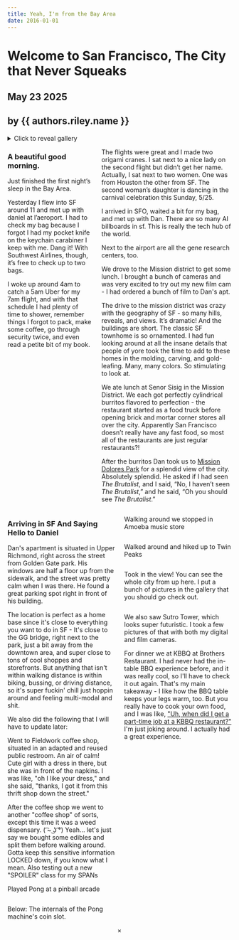 ```yaml
---
title: Yeah, I'm from the Bay Area
date: 2016-01-01
---
```


<div class="title-section">

# Welcome to San Francisco, The City that Never Squeaks

<div class="byline">

## May 23 2025
## by {{ authors.riley.name }}

<div class="dummy"></div>

</div>

</div>

<details>
  <summary><a class="vibrate">Click to reveal gallery</a></summary>
<ul class="image-grid">
    
   <li><img class="grid-image" src="/images/sf1-0.webp" alt="dark kitchen, view of front door" title="dark kitchen, view of front door"></li>
    <li><img class="grid-image" src="/images/sf1-2.webp" alt="airplane" title="airplane"></li>
    <li><img class="grid-image" src="/images/sf1-3.webp" alt="" title="sf1-3.webp"></li>
    <li><img class="grid-image" src="/images/sf1-5.webp" alt="" title="sf1-5.webp"></li>
    <li><img class="grid-image" src="/images/sf/sf1-5b.png" alt="mirror selfie in orange and yellow sleeping bag" title="mirror selfie in orange and yellow sleeping bag"></li>
    <li><img class="grid-image" src="/images/sf1-12.webp" alt="" title="sf1-12.webp"></li>
    <li><img class="grid-image" src="/images/sf1-19.webp" alt="" title="sf1-19.webp"></li>
    <li><img class="grid-image" src="/images/sf1-20b.webp" alt="" title="sf1-20b.webp"></li>
    <li><img class="grid-image" src="/images/sf1-22.webp" alt="" title="sf1-22.webp"></li>
    <li><img class="grid-image" src="/images/sf1-23.webp" alt="" title="sf1-23.webp"></li>
    <li><img class="grid-image" src="/images/sf1-26.webp" alt="" title="sf1-26.webp"></li>
    <li><img class="grid-image" src="/images/sf1-27.webp" alt="" title="sf1-27.webp"></li>
    <li><img class="grid-image" src="/images/sf1-28.webp" alt="" title="sf1-28.webp"></li>
    <li><img class="grid-image" src="/images/sf1-30.webp" alt="" title="sf1-30.webp"></li>
    <li><img class="grid-image" src="/images/twinpeaks.gif" alt="" title="twinpeaks.gif"></li>
    <li><img class="grid-image" src="/images/thumbsdown.gif" alt="" title="thumbsdown.gif"></li>
  

<li>
<img class="grid-image" src="/images/sf1-10.webp" alt="">
    </li>
    
    <li>
<img class="grid-image" src="/images/sf1-15.webp" alt="">

    </li>
    
    <li>
<img class="grid-image" src="/images/sf1-6bmini.jpg" alt="">
    </li>
<li>
<img class="grid-image" src="/images/sf1-0.webp" alt="dark kitchen, view of front door">

</li>
    <li></li>
</ul>
</details>





<div class="columns">

<div class="left-column">


### A beautiful good morning. 

Just finished the first night’s sleep in the Bay Area. 

Yesterday I flew into SF around 11 and met up with daniel at l’aeroport. I had to check my bag because I forgot I had my pocket knife on the keychain carabiner I keep with me. Dang it! With Southwest Airlines, though, it’s free to check up to two bags.

I woke up around 4am to catch a 5am Uber for my 7am flight, and with that schedule I had plenty of time to shower, remember things I forgot to pack, make some coffee, go through security twice, and even read a petite bit of my book.

<img class="square-image" src="/images/sf1-29.webp" alt="">



</div>

<div class="right-column">
    


The flights were great and I made two origami cranes. I sat next to a nice lady on the second flight but didn’t get her name. Actually, I sat next to two women. One was from Houston the other from SF. The second woman’s daughter is dancing in the carnival celebration this Sunday, 5/25.

I arrived in SFO, waited a bit for my bag, and met up with Dan. There are so many AI billboards in sf. This is really the tech hub of the world. 

Next to the airport are all the gene research centers, too.

We drove to the Mission district to get some lunch. I brought a bunch of cameras and was very excited to try out my new film cam - I had ordered a bunch of film to Dan's apt.

The drive to the mission district was crazy with the geography of SF - so many hills, reveals, and views. It’s dramatic! And the buildings are short. The classic SF townhome is so ornamented. I had fun looking around at all the insane details that people of yore took the time to add to these homes in the molding, carving, and gold-leafing. Many, many colors. So stimulating to look at.


We ate lunch at Senor Sisig in the Mission District. We each got perfectly cylindrical burritos flavored to perfection - the restaurant started as a food truck before opening brick and mortar corner stores all over the city. Apparently San Francisco doesn’t really have any fast food, so most all of the restaurants are just regular restaurants?! 

After the burritos Dan took us to [Mission Dolores Park](https://en.wikipedia.org/wiki/Mission_Dolores_Park) for a splendid view of the city. Absolutely splendid. He asked if I had seen <i>The Brutalist</i>, and I said, “No, I haven’t seen *<i>The Brutalist</i>*,” and he said, “Oh you should see <i>The Brutalist</i>.”


</div>

</div>


<div class="columns top-border">

<div class="left-column">

### Arriving in SF And Saying Hello to Daniel

Dan's apartment is situated in Upper Richmond, right across the street from Golden Gate park. His windows are half a floor up from the sidewalk, and the street was pretty calm when I was there. He found a great parking spot right in front of his building.

The location is perfect as a home base since it's close to everything you want to do in SF - It's close to the GG bridge, right next to the park, just a bit away from the downtown area, and super close to tons of cool shoppes and storefronts. But anything that isn't within walking distance is within biking, bussing, or driving distance, so it's super fuckin' chill just hoppin around and feeling multi-modal and shit.



We also did the following that I will have to update later:

Went to Fieldwork coffee shop, situated in an adapted and reused public restroom. An air of calm! Cute girl with a dress in there, but she was in front of the napkins. I was like, "oh I like your dress," and she said, "thanks, I got it from this thrift shop down the street."

<span class="spoiler">After the coffee shop we went to another "coffee shop" of sorts, except this time it was a weed dispensary. ( ͡~ ͜ʖ ͡°) Yeah... let's just say we bought some edibles and split them before walking around. Gotta keep this sensitive information LOCKED down, if you know what I mean. Also testing out a new "SPOILER" class for my SPANs </span>

Played Pong at a pinball arcade

<img class="square-image" src="/images/sf1-14.webp" alt="" title="sf1-14.webp">

Below: The internals of the Pong machine's coin slot.

<img class="square-image" src="/images/sf1-13.webp" alt="" title="sf1-13.webp">



</div>

<div class="right-column">
    


Walking around we stopped in Amoeba music store

<img class="square-image" src="/images/sf1-17.webp" alt="" title="sf1-17.webp">



Walked around and hiked up to Twin Peaks

<img class="square-image" src="/images/sf1-25.webp" alt="" title="sf1-25.webp">


Took in the view! You can see the whole city from up here. I put a bunch of pictures in the gallery that you should go check out.

<img class="square-image" src="/images/sf1-31.webp" alt="" title="sf1-31.webp">


We also saw Sutro Tower, which looks super futuristic. I took a few pictures of that with both my digital and film cameras.

For dinner we at KBBQ at Brothers Restaurant. I had never had the in-table BBQ experience before, and it was really cool, so I'll have to check it out again. That's my main takeaway - I like how the BBQ table keeps your legs warm, too. But you really have to cook your own food, and I was like, ["Uh, when did I get a part-time job at a KBBQ restaurant?"](https://youtu.be/Svual-PcOxE?si=wRKxHNNkxRIZsqkm&t=273) I'm just joking around. I actually had a great experience.


</div>

</div>


<center>×</center>
